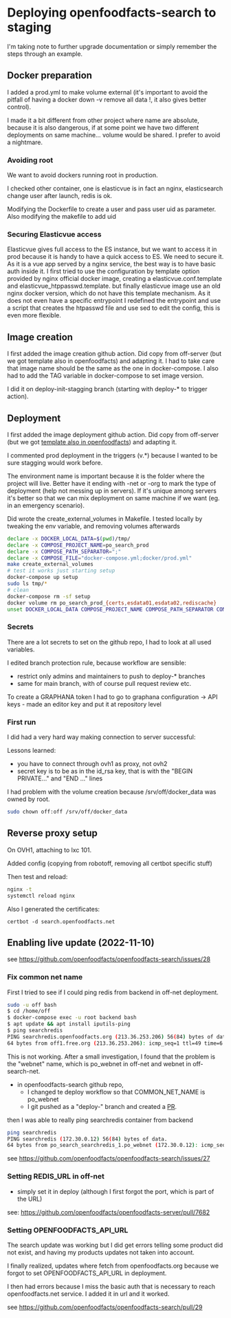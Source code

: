 # Deploying openfoodfacts-search to staging

I'm taking note to further upgrade documentation or simply remember the steps through an example.

## Docker preparation

I added a prod.yml to make volume external (it's important to avoid the pitfall of having a docker down -v remove all data !, it also gives better control).

I made it a bit different from other project where name are absolute, because it is also dangerous, if at some point we have two different deployments on same machine… volume would be shared. I prefer to avoid a nightmare.

### Avoiding root

We want to avoid dockers running root in production.

I checked other container, one is elasticvue is in fact an nginx,
elasticsearch change user after launch, redis is ok.

Modifying the Dockerfile to create a user and pass user uid as parameter.
Also modifying the makefile to add uid

### Securing Elasticvue access

Elasticvue gives full access to the ES instance,
but we want to access it in prod because it is handy to have a quick access to ES.
We need to secure it.
As it is a vue app served by a nginx service, the best way is to have basic auth inside it.
I first tried to use the configuration by template option provided by nginx official docker image,
creating a elasticvue.conf.template and elasticvue_htppasswd.template.
but finally elasticvue image use an old nginx docker version, which do not have this template mechanism.
As it does not even have a specific entrypoint I redefined the entrypoint and use a script
that creates the htpasswd file and use sed to edit the config, this is even more flexible.


## Image creation

I first added the image creation github action. Did copy from off-server (but we got template also in openfoodfacts) and adapting it.
I had to take care that image name should be the same as the one in docker-compose.
I also had to add the TAG variable in docker-compose to set image version.

I did it on deploy-init-stagging branch (starting with deploy-* to trigger action).


## Deployment

I first added the image deployment github action. Did copy from off-server (but we got [template also in openfoodfacts](https://github.com/openfoodfacts/.github)) and adapting it.

I commented prod deployment in the triggers (v.*) because I wanted to be sure stagging would work before.

The environment name is important because it is the folder where the project will live. Better have it ending with -net or -org to mark the type of deployment (help not messing up in servers).
If it's unique among servers it's better so that we can mix deployment on same machine if we want (eg. in an emergency scenario).

Did wrote the create_external_volumes in Makefile.
I tested locally by tweaking  the env variable, and removing volumes afterwards

```bash
declare -x DOCKER_LOCAL_DATA=$(pwd)/tmp/
declare -x COMPOSE_PROJECT_NAME=po_search_prod 
declare -x COMPOSE_PATH_SEPARATOR=";"
declare -x COMPOSE_FILE="docker-compose.yml;docker/prod.yml"
make create_external_volumes
# test it works just starting setup
docker-compose up setup
sudo ls tmp/*
# clean
docker-compose rm -sf setup
docker volume rm po_search_prod_{certs,esdata01,esdata02,rediscache}
unset DOCKER_LOCAL_DATA COMPOSE_PROJECT_NAME COMPOSE_PATH_SEPARATOR COMPOSE_FILE
```

### Secrets

There are a lot secrets to set on the github repo, I had to look at all used variables.

I edited branch protection rule, because workflow are sensible:
- restrict only admins and maintainers to push to deploy-* branches
- same for main branch, with of course pull request review etc.

To create a GRAPHANA token I had to go to graphana configuration -> API keys - made an editor key and put it at repository level

### First run

I did had a very hard way making connection to server successful:

Lessons learned:
- you have to connect through ovh1 as proxy, not ovh2
- secret key is to be as in the id_rsa key, that is with the "BEGIN PRIVATE…" and "END …" lines

I had problem with the volume creation because /srv/off/docker_data was owned by root.
```bash
sudo chown off:off /srv/off/docker_data
```

## Reverse proxy setup

On OVH1, attaching to lxc 101.

Added config (copying from robotoff, removing all certbot specific stuff)

Then test and reload:

```bash
nginx -t
systemctl reload nginx
```

Also I generated the certificates:
```
certbot -d search.openfoodfacts.net
```

## Enabling live update (2022-11-10)

see https://github.com/openfoodfacts/openfoodfacts-search/issues/28

### Fix common net name

First I tried to see if I could ping redis from backend in off-net deployment.

```bash
sudo -u off bash
$ cd /home/off
$ docker-compose exec -u root backend bash
$ apt update && apt install iputils-ping
$ ping searchredis
PING searchredis.openfoodfacts.org (213.36.253.206) 56(84) bytes of data.
64 bytes from off1.free.org (213.36.253.206): icmp_seq=1 ttl=49 time=6.72 ms
```
This is not working.
After a small investigation, I found that the problem is the "webnet" name, which is po_webnet in off-net and webnet in off-search-net.


* in openfoodfacts-search github repo,
  * I changed te deploy workflow so that COMMON_NET_NAME is po_webnet
  * I git pushed as a "deploy-" branch and created a [PR](https://github.com/openfoodfacts/openfoodfacts-search/pull/27).

then I was able to really ping searchredis container from backend
```bash
ping searchredis
PING searchredis (172.30.0.12) 56(84) bytes of data.
64 bytes from po_search_searchredis_1.po_webnet (172.30.0.12): icmp_seq=1 ttl=64 time=0.407 ms
```

see https://github.com/openfoodfacts/openfoodfacts-search/issues/27

### Setting REDIS_URL in off-net

* simply set it in deploy (although I first forgot the port, which is part of the URL)

see: https://github.com/openfoodfacts/openfoodfacts-server/pull/7682

### Setting OPENFOODFACTS_API_URL

The search update was working but I did get errors telling some product did not exist, and having my products updates not taken into account.

I finally realized, updates where fetch from openfoodfacts.org because we forgot to set OPENFOODFACTS_API_URL in deployment.

I then had errors because I miss the basic auth that is necessary to reach openfoodfacts.net service. I added it in url and it worked.

see https://github.com/openfoodfacts/openfoodfacts-search/pull/29



